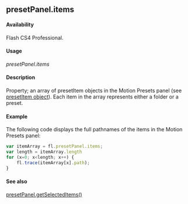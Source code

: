 ## presetPanel.items

#### Availability

Flash CS4 Professional.

#### Usage

*presetPanel.items*

#### Description

Property; an array of presetItem objects in the Motion Presets panel (see [presetItem object](../presetItem_object/presetItem_summary.md)). Each item in the array represents either a folder or a preset.

#### Example

The following code displays the full pathnames of the items in the Motion Presets panel:

```javascript
var itemArray = fl.presetPanel.items; 
var length = itemArray.length
for (x=0; x<length; x++) { 
    fl.trace(itemArray[x].path);
}

```
#### See also

[presetPanel.getSelectedItems()](../presetPanel_object/presetPane7.md)
